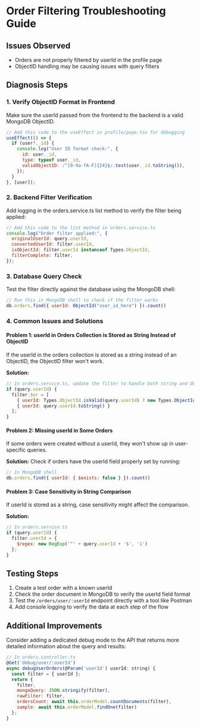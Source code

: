 # Order Filtering Troubleshooting Guide

## Issues Observed
- Orders are not properly filtered by userId in the profile page
- ObjectID handling may be causing issues with query filters

## Diagnosis Steps

### 1. Verify ObjectID Format in Frontend
Make sure the userId passed from the frontend to the backend is a valid MongoDB ObjectID.

```javascript
// Add this code to the useEffect in profile/page.tsx for debugging
useEffect(() => {
  if (user?._id) {
    console.log("User ID format check:", {
      id: user._id,
      type: typeof user._id,
      validObjectID: /^[0-9a-fA-F]{24}$/.test(user._id.toString()),
    });
  }
}, [user]);
```

### 2. Backend Filter Verification
Add logging in the orders.service.ts list method to verify the filter being applied:

```javascript
// Add this code to the list method in orders.service.ts
console.log("Order filter applied:", {
  originalUserId: query.userId,
  convertedUserId: filter.userId,
  isObjectId: filter.userId instanceof Types.ObjectId,
  filterComplete: filter,
});
```

### 3. Database Query Check
Test the filter directly against the database using the MongoDB shell:

```javascript
// Run this in MongoDB shell to check if the filter works
db.orders.find({ userId: ObjectId("user_id_here") }).count()
```

### 4. Common Issues and Solutions

#### Problem 1: userId in Orders Collection is Stored as String Instead of ObjectID
If the userId in the orders collection is stored as a string instead of an ObjectID, the ObjectID filter won't work.

**Solution:**
```javascript
// In orders.service.ts, update the filter to handle both string and ObjectID
if (query.userId) {
  filter.$or = [
    { userId: Types.ObjectId.isValid(query.userId) ? new Types.ObjectId(query.userId) : query.userId },
    { userId: query.userId.toString() }
  ];
}
```

#### Problem 2: Missing userId in Some Orders
If some orders were created without a userId, they won't show up in user-specific queries.

**Solution:**
Check if orders have the userId field properly set by running:
```javascript
// In MongoDB shell
db.orders.find({ userId: { $exists: false } }).count()
```

#### Problem 3: Case Sensitivity in String Comparison
If userId is stored as a string, case sensitivity might affect the comparison.

**Solution:**
```javascript
// In orders.service.ts
if (query.userId) {
  filter.userId = { 
    $regex: new RegExp('^' + query.userId + '$', 'i') 
  };
}
```

## Testing Steps
1. Create a test order with a known userId
2. Check the order document in MongoDB to verify the userId field format
3. Test the `/orders/user/:userId` endpoint directly with a tool like Postman
4. Add console logging to verify the data at each step of the flow

## Additional Improvements
Consider adding a dedicated debug mode to the API that returns more detailed information about the query and results:

```javascript
// In orders.controller.ts
@Get('debug/user/:userId')
async debugUserOrders(@Param('userId') userId: string) {
  const filter = { userId };
  return {
    filter,
    mongoQuery: JSON.stringify(filter),
    rawFilter: filter,
    ordersCount: await this.orderModel.countDocuments(filter),
    sample: await this.orderModel.findOne(filter)
  };
}
```

